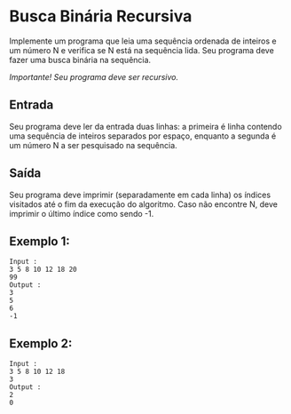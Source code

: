 # Busca Binária Recursiva
Implemente um programa que leia uma sequência ordenada de inteiros e um número N e verifica se N está na sequência lida. Seu programa deve fazer uma busca binária na sequência.

*Importante! Seu programa deve ser recursivo.*
## Entrada
Seu programa deve ler da entrada duas linhas: a primeira é linha contendo uma sequência de inteiros separados por espaço, enquanto a segunda é um número N a ser pesquisado na sequência.
## Saída
Seu programa deve imprimir (separadamente em cada linha) os índices visitados até o fim da execução do algoritmo. Caso não encontre N, deve imprimir o último índice como sendo -1.
## Exemplo 1:
    Input :
    3 5 8 10 12 18 20
    99    
    Output :
    3
    5
    6
    -1
## Exemplo 2:
    Input :
    3 5 8 10 12 18
    3
    Output :
    2
    0
